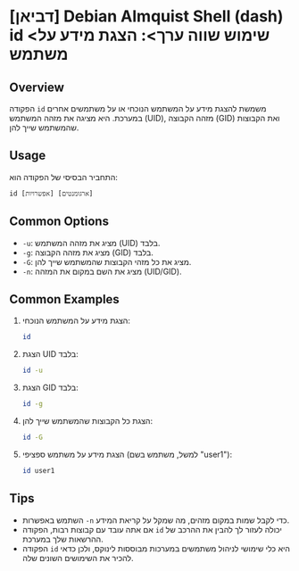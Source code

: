 # [דביאן] Debian Almquist Shell (dash) id <שימוש שווה ערך>: הצגת מידע על משתמש

## Overview
הפקודה `id` משמשת להצגת מידע על המשתמש הנוכחי או על משתמשים אחרים במערכת. היא מציגה את מזהה המשתמש (UID), מזהה הקבוצה (GID) ואת הקבוצות שהמשתמש שייך להן.

## Usage
התחביר הבסיסי של הפקודה הוא:
```
id [אפשרויות] [ארגומנטים]
```

## Common Options
- `-u`: מציג את מזהה המשתמש (UID) בלבד.
- `-g`: מציג את מזהה הקבוצה (GID) בלבד.
- `-G`: מציג את כל מזהי הקבוצות שהמשתמש שייך להן.
- `-n`: מציג את השם במקום את המזהה (UID/GID).

## Common Examples
1. הצגת מידע על המשתמש הנוכחי:
   ```sh
   id
   ```

2. הצגת UID בלבד:
   ```sh
   id -u
   ```

3. הצגת GID בלבד:
   ```sh
   id -g
   ```

4. הצגת כל הקבוצות שהמשתמש שייך להן:
   ```sh
   id -G
   ```

5. הצגת מידע על משתמש ספציפי (למשל, משתמש בשם "user1"):
   ```sh
   id user1
   ```

## Tips
- השתמש באפשרות `-n` כדי לקבל שמות במקום מזהים, מה שמקל על קריאת המידע.
- אם אתה עובד עם קבוצות רבות, הפקודה `id` יכולה לעזור לך להבין את ההרכב של ההרשאות שלך במערכת.
- הפקודה `id` היא כלי שימושי לניהול משתמשים במערכות מבוססות לינוקס, ולכן כדאי להכיר את השימושים השונים שלה.